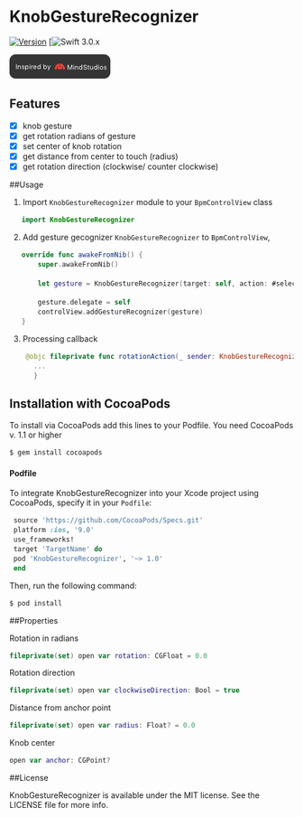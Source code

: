 # KnobGestureRecognizer

[![Version](https://img.shields.io/cocoapods/v/KnobGestureRecognizer.svg?style=flat)](http://cocoapods.org/pods/KnobGestureRecognizer)
[![Swift 3.0.x](https://img.shields.io/badge/Swift-3.0.x-orange.svg)


[![TheMindStudios](https://github.com/TheMindStudios/KnobGestureRecognizer/blob/readme/logo.png?raw=true)](https://themindstudios.com/)
## Features

 - [x] knob gesture
 - [x] get rotation radians of gesture
 - [x] set center of knob rotation
 - [x] get distance from center to touch (radius)
 - [x] get rotation direction (clockwise/ counter clockwise)

##Usage

  1. Import `KnobGestureRecognizer` module to your `BpmControlView` class

  ```swift
     import KnobGestureRecognizer
  ```
  2. Add gesture gecognizer `KnobGestureRecognizer` to `BpmControlView`,

  ```swift
     override func awakeFromNib() {
         super.awakeFromNib()

         let gesture = KnobGestureRecognizer(target: self, action: #selector(rotationAction(_:)), to: controlView)

         gesture.delegate = self
         controlView.addGestureRecognizer(gesture)
     } 
  ```
  3. Processing callback 
  ```swift
      @objc fileprivate func rotationAction(_ sender: KnobGestureRecognizer) {
        ...
        }
  ```
## Installation with CocoaPods

   To install via CocoaPods add this lines to your Podfile. You need CocoaPods v. 1.1 or higher

   ```bash
   $ gem install cocoapods
   ```
#### Podfile

To integrate KnobGestureRecognizer into your Xcode project using CocoaPods, specify it in your `Podfile`:

  ```ruby
   source 'https://github.com/CocoaPods/Specs.git'
   platform :ios, '9.0'
   use_frameworks!
   target 'TargetName' do
   pod 'KnobGestureRecognizer', '~> 1.0'
   end
  ```

Then, run the following command:

  ```bash
  $ pod install
  ```

##Properties

 Rotation in radians
 ```swift
 fileprivate(set) open var rotation: CGFloat = 0.0
 ```
 Rotation direction
 ```swift
 fileprivate(set) open var clockwiseDirection: Bool = true
 ```
 Distance from anchor point
 ```swift
 fileprivate(set) open var radius: Float? = 0.0
 ```
 Knob center
 ```swift
 open var anchor: CGPoint?
 ```
##License

KnobGestureRecognizer is available under the MIT license. See the LICENSE file for more info.

